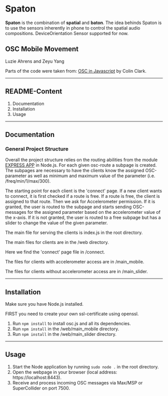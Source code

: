 # Spaton
**Spaton** is the combination of **spatial** and **baton**. The idea behinds Spaton is to use the sensors inherently in phone to control the spatial audio compositions. DeviceOrientation Sensor supported for now.

## OSC Mobile Movement

Luzie Ahrens and Zeyu Yang

Parts of the code were taken from: [OSC in Javascript](https://github.com/colinbdclark/osc.js/) by Colin Clark.

________________________________________________________________________________________________

## README-Content

1. Documentation
2. Installation
3. Usage

________________________________________________________________________________________________

## Documentation


### General Project Structure

Overall the project structure relies on the routing abilities from the module [EXPRESS APP](https://expressjs.com/en/starter/hello-world.html) in Node.js.
For each given osc-route a subpage is created. The subpages are necessary to have the clients know the assigned OSC-parameter as well as minimum and maximum value of the parameter (i.e. /freq/min/1/max/300).

The starting point for each client is the 'connect' page.
If a new client wants to connect, it is first checked if a route is free.
If a route is free, the client is assigned to that route.
Then we ask for Accelerometer permission. If it is granted, the user is routed to the subpage and starts sending OSC-messages for the assigned parameter based on the accelerometer value of the x-axis.
If it is not granted, the user is routed to a free subpage but has a slider to change the value of the given parameter.

The main file for serving the clients is index.js in the root directory.

The main files for clients are in the /web directory.

Here we find the 'connect' page file in /connect.

The files for clients with accelerometer access are in /main_mobile.

The files for clients without accelerometer access are in /main_slider.

________________________________________________________________________________________________

## Installation

Make sure you have Node.js installed.

FIRST you need to create your own ssl-certificate using openssl.

1. Run <code>npm install</code> to install osc.js and all its dependencies.
2. Run <code>npm install</code> in the /web/main_mobile directory.
3. Run <code>npm install</code> in the /web/main_slider directory.

________________________________________________________________________________________________

## Usage

1. Start the Node application by running <code>sudo node .</code> in the root directory.
2. Open the webpage in your browser (local address: https://localhost:8443).
3. Receive and process incoming OSC messages via Max/MSP or SuperCollider on port 7500.
